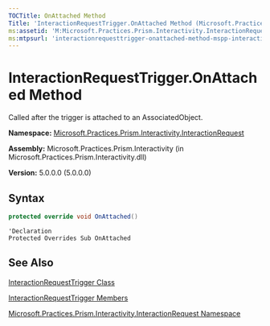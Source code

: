 ```yaml
---
TOCTitle: OnAttached Method
Title: 'InteractionRequestTrigger.OnAttached Method (Microsoft.Practices.Prism.Interactivity.InteractionRequest)'
ms:assetid: 'M:Microsoft.Practices.Prism.Interactivity.InteractionRequest.InteractionRequestTrigger.OnAttached'
ms:mtpsurl: 'interactionrequesttrigger-onattached-method-mspp-interactivity-interactionrequest.md'
---
```


# InteractionRequestTrigger.OnAttached Method

Called after the trigger is attached to an AssociatedObject.

**Namespace:** [Microsoft.Practices.Prism.Interactivity.InteractionRequest](/patterns-practices/reference/mspp-interactivity-interactionrequest-namespace)

**Assembly:** Microsoft.Practices.Prism.Interactivity (in Microsoft.Practices.Prism.Interactivity.dll)

**Version:** 5.0.0.0 (5.0.0.0)

## Syntax

```C#
protected override void OnAttached()
```

```VB
'Declaration
Protected Overrides Sub OnAttached
```

## See Also

[InteractionRequestTrigger Class](/patterns-practices/reference/interactionrequesttrigger-class-mspp-interactivity-interactionrequest)

[InteractionRequestTrigger Members](/patterns-practices/reference/interactionrequesttrigger-members-mspp-interactivity-interactionrequest)

[Microsoft.Practices.Prism.Interactivity.InteractionRequest Namespace](/patterns-practices/reference/mspp-interactivity-interactionrequest-namespace)
